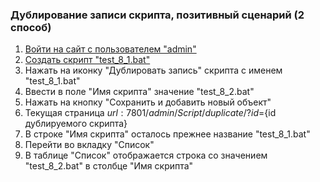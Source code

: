 ### Дублирование записи скрипта, позитивный сценарий (2 способ)

1. [Войти на сайт с пользователем "admin"](../../../../0.%20Шаги/1.%20Войти%20на%20сайт%20с%20пользователем%20username.md)
1. [Создать скрипт "test_8_1.bat"](../../../../0.%20Шаги/2.%20Создать%20скрипт%20с%20именем%20test_name.md)
1. Нажать на иконку "Дублировать запись" скрипта с именем "test_8_1.bat"
1. Ввести в поле "Имя скрипта" значение "test_8_2.bat"
1. Нажать на кнопку "Сохранить и добавить новый объект"
1. Текущая страница ${url}:7801/admin/Script/duplicate/?id=${id дублируемого скрипта}
1. В строке "Имя скрипта" осталось прежнее название "test_8_1.bat"
1. Перейти во вкладку "Список"
1. В таблице "Список" отображается строка со значением "test_8_2.bat" в столбце "Имя скрипта"